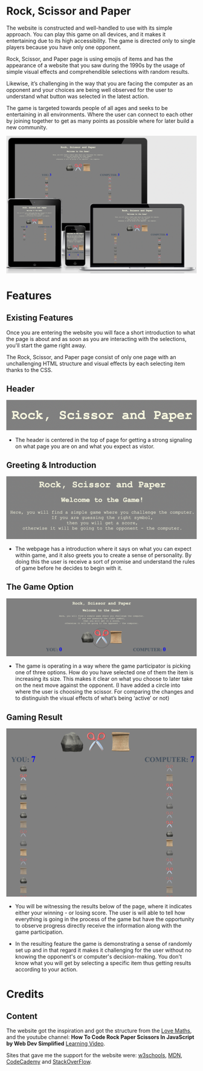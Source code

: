  # Rock, Scissor and Paper
The website is constructed and well-handled to use with its simple approach. You can play this game on all devices, and it makes it entertaining due to its high accessibility. The game is directed only to single players because you have only one opponent. 

Rock, Scissor, and Paper page is using emojis of items and has the appearance of a website that you saw during the 1990s by the usage of simple visual effects and comprehendible selections with random results.

Likewise, it’s challenging in the way that you are facing the computer as an opponent and your choices are being well observed for the user to understand what button was selected in the latest action.

The game is targeted towards people of all ages and seeks to be entertaining in all environments. Where the user can connect to each other by joining together to get as many points as possible where for later build a new community. 

![Responsive image](/assets/images/README.MD.ONE.png)

# Features

## Existing Features
Once you are entering the website you will face a short introduction to what the page is about and as soon as you are interacting with the selections, you'll start the game right away. 

The Rock, Scissor, and Paper page consist of only one page with an unchallenging HTML structure and visual effects by each selecting item thanks to the CSS. 

## Header 
![Header](/assets/images/header.png)

- The header is centered in the top of page for getting a strong signaling on what page you are on and what you expect as vistor. 

## Greeting & Introduction
![Greeting](/assets/images/intro.png)
- The webpage has a introduction where it says on what you can expect within game, and it also greets you to create a sense of personality. By doing this the user is receive a sort of promise and understand the rules of game before he decides to begin with it. 

## The Game Option

![Responsive image](/assets/images/Scissor-zom.png)
- The game is operating in a way where the game participator is picking one of three options. How do you have selected one of them the item is increasing its size. This makes it clear on what you choose to later take on the next move against the opponent. (I have added a circle into where the user is choosing the scissor.  For comparing the changes and to distinguish the visual effects of what’s being ‘active’ or not)

## Gaming Result
![Responsive image](/assets/images/gaming-results.png)
- You will be witnessing the results below of the page, where it indicates either your winning - or losing score. The user is will able to tell how everything is going in the process of the game but have the opportunity to observe progress directly receive the information along with the game participation.  

- In the resulting feature the game is demonstrating a sense of randomly set up and in that regard it makes it challenging for the user without no knowing the opponent's or computer's decision-making. You don't know what you will get by selecting a specific item thus getting results according to your action. 

 # Credits 

## Content 
The website got the inspiration and got the structure from the [Love Maths](https://8000-gustavfluur-lovemaths-c9f3u8arlvx.ws-eu38.gitpod.io/), and the youtube channel: **How To Code Rock Paper Scissors In JavaScript by Web Dev Simplified** [Learning Video](https://www.youtube.com/watch?v=1yS-JV4fWqY).

Sites that gave me the support for the website were: 
[w3schools](https://www.w3schools.com/),
[MDN](https://developer.mozilla.org/en-US/), [CodeCademy](https://www.codecademy.com/) and [StackOverFlow](https://stackoverflow.com/).

